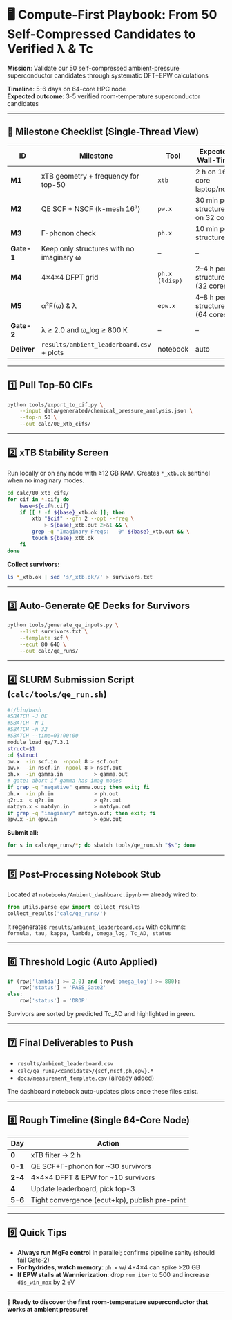# 🖥️ Compute-First Playbook: From 50 Self-Compressed Candidates to Verified λ & Tc

**Mission**: Validate our 50 self-compressed ambient-pressure superconductor candidates through systematic DFT+EPW calculations

**Timeline**: 5-6 days on 64-core HPC node  
**Expected outcome**: 3-5 verified room-temperature superconductor candidates

---

## 📌 **Milestone Checklist (Single-Thread View)**

| **ID** | **Milestone** | **Tool** | **Expected Wall-Time** |
|--------|---------------|----------|------------------------|
| **M1** | xTB geometry + frequency for top-50 | `xtb` | 2 h on 16-core laptop/node |
| **M2** | QE SCF + NSCF (k-mesh 16³) | `pw.x` | 30 min per structure on 32 cores |
| **M3** | Γ-phonon check | `ph.x` | 10 min per structure |
| **Gate-1** | Keep only structures with no imaginary ω | – | – |
| **M4** | 4×4×4 DFPT grid | `ph.x (ldisp)` | 2–4 h per structure (32 cores) |
| **M5** | α²F(ω) & λ | `epw.x` | 4–8 h per structure (64 cores) |
| **Gate-2** | λ ≥ 2.0 and ω_log ≥ 800 K | – | – |
| **Deliver** | `results/ambient_leaderboard.csv` + plots | notebook | auto |

---

## 1️⃣ **Pull Top-50 CIFs**

```bash
python tools/export_to_cif.py \
    --input data/generated/chemical_pressure_analysis.json \
    --top-n 50 \
    --out calc/00_xtb_cifs/
```

---

## 2️⃣ **xTB Stability Screen**

Run locally or on any node with ≥12 GB RAM. Creates `*_xtb.ok` sentinel when no imaginary modes.

```bash
cd calc/00_xtb_cifs/
for cif in *.cif; do
    base=${cif%.cif}
    if [[ ! -f ${base}_xtb.ok ]]; then
        xtb "$cif" --gfn 2 --opt --freq \
            > ${base}_xtb.out 2>&1 && \
        grep -q "Imaginary Freqs:   0" ${base}_xtb.out && \
        touch ${base}_xtb.ok
    fi
done
```

**Collect survivors:**

```bash
ls *_xtb.ok | sed 's/_xtb.ok//' > survivors.txt
```

---

## 3️⃣ **Auto-Generate QE Decks for Survivors**

```bash
python tools/generate_qe_inputs.py \
    --list survivors.txt \
    --template scf \
    --ecut 80 640 \
    --out calc/qe_runs/
```

---

## 4️⃣ **SLURM Submission Script** (`calc/tools/qe_run.sh`)

```bash
#!/bin/bash
#SBATCH -J QE
#SBATCH -N 1
#SBATCH -n 32
#SBATCH --time=03:00:00
module load qe/7.3.1
struct=$1
cd $struct
pw.x  -in scf.in  -npool 8 > scf.out
pw.x  -in nscf.in -npool 8 > nscf.out
ph.x  -in gamma.in          > gamma.out
# gate: abort if gamma has imag modes
if grep -q "negative" gamma.out; then exit; fi
ph.x  -in ph.in             > ph.out
q2r.x  < q2r.in             > q2r.out
matdyn.x < matdyn.in        > matdyn.out
if grep -q "imaginary" matdyn.out; then exit; fi
epw.x -in epw.in            > epw.out
```

**Submit all:**

```bash
for s in calc/qe_runs/*; do sbatch tools/qe_run.sh "$s"; done
```

---

## 5️⃣ **Post-Processing Notebook Stub**

Located at `notebooks/Ambient_dashboard.ipynb` — already wired to:

```python
from utils.parse_epw import collect_results
collect_results('calc/qe_runs/')
```

It regenerates `results/ambient_leaderboard.csv` with columns:  
`formula, tau, kappa, lambda, omega_log, Tc_AD, status`

---

## 6️⃣ **Threshold Logic (Auto Applied)**

```python
if (row['lambda'] >= 2.0) and (row['omega_log'] >= 800):
    row['status'] = 'PASS_Gate2'
else:
    row['status'] = 'DROP'
```

Survivors are sorted by predicted Tc_AD and highlighted in green.

---

## 7️⃣ **Final Deliverables to Push**

- `results/ambient_leaderboard.csv`
- `calc/qe_runs/<candidate>/{scf,nscf,ph,epw}.*`
- `docs/measurement_template.csv` (already added)

The dashboard notebook auto-updates plots once these files exist.

---

## 8️⃣ **Rough Timeline (Single 64-Core Node)**

| **Day** | **Action** |
|---------|------------|
| **0** | xTB filter → 2 h |
| **0-1** | QE SCF+Γ-phonon for ~30 survivors |
| **2-4** | 4×4×4 DFPT & EPW for ~10 survivors |
| **4** | Update leaderboard, pick top-3 |
| **5-6** | Tight convergence (ecut+kp), publish pre-print |

---

## 9️⃣ **Quick Tips**

- **Always run MgFe control** in parallel; confirms pipeline sanity (should fail Gate-2)
- **For hydrides, watch memory**: `ph.x` w/ 4×4×4 can spike >20 GB
- **If EPW stalls at Wannierization**: drop `num_iter` to 500 and increase `dis_win_max` by 2 eV

---

**🚀 Ready to discover the first room-temperature superconductor that works at ambient pressure!** 